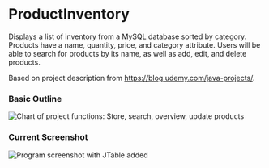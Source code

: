 # ProductInventory
Displays a list of inventory from a MySQL database sorted by category. Products have a name, quantity, price, and category attribute. Users will be able to search for products by its name, as well as add, edit, and delete products.

Based on project description from https://blog.udemy.com/java-projects/.

<h3>Basic Outline</h3>
<img src="https://cloud.githubusercontent.com/assets/6732705/8762980/57c2a49e-2d3e-11e5-926f-036e15b219da.png" alt="Chart of project functions: Store, search, overview, update products"/>

<h3>Current Screenshot</h3>
<img src="https://cloud.githubusercontent.com/assets/6732705/8791200/86715784-2f0c-11e5-9722-9afb5b0fc16e.png" alt="Program screenshot with JTable added"/>
